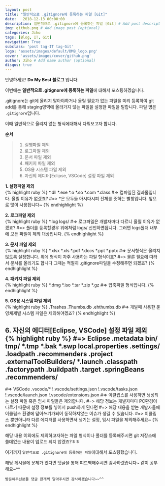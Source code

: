 ```yaml
---
layout: post
title: "일반적으로 .gitignore에 등록하는 파일 [Git]"
date:   2018-12-13 00:00:00
description: 일반적으로 .gitignore에 등록하는 파일 [Git] # Add post description (optional)
img: github.png # Add image post (optional)
categories: Jiho
tags: [Blog, IT, Git]
navigation: True
subclass: 'post tag-IT tag-Git'
logo: 'assets/images/default/DMB_logo.png'
cover: 'assets/images/cover/github.png'
author: Jiho # Add name author (optional)
disqus: true
---
```

안녕하세요! **Do My Best 블로그** 입니다.    

이번에는 **일반적으로 .gitignore에 등록하는 파일**에 대해서 포스팅하겠습니다. 

.gitignore는 git에 올리지 말아야하거나 올릴 필요가 없는 파일을 미리 등록하여 git add를 통해 staging영역에 올라가지 않는 파일을 설정한 파일을 말합니다.
파일 명은 `.gitignore`입니다.

이때 일반적으로 올리지 않는 형식에대해서 다뤄보고자 합니다. 

**순서**
>1. 실행파일 제외
>2. 로그파일 제외
>3. 문서 파일 제외
>4. 패키지 파일 제외
>5. OS용 시스템 파일 제외
>6. 자신의 에디터[Eclipse, VSCode] 설정 파일 제외

**1. 실행파일 제외**  
{% highlight ruby %}
*.dll
*.exe
*.o
*.so
*.com
*.class
#=> 컴파일된 결과물입니다. 올릴 이유가 없겠죠?
#=> *은 모두들 아시다시피 전체를 뜻하는 별칭입니다. 앞으로 많이 사용됩니다~
{% endhighlight %}


**2. 로그파일 제외**  
{% highlight ruby %}
*.log
logs/
#=> 로그파일은 개발자마다 다르니 올릴 이유가 없겠죠?
#=> 폴더를 등록할경우 위에처럼 logs/ 선언하면됩니다. 그러면 logs폴더 내부에 모든 파일이 제외 대상입니다.
{% endhighlight %}

**3. 문서 파일 제외**  
{% highlight ruby %}
*.xlsx
*.xls
*.pdf
*.docs
*.ppt
*.pptx
#=> 문서형식은 올리지 않도록 설정합니다. 위에 형식이 자주 사용하는 파일 형식이죠?
#=> 물론 필요에 따라서 문서를 올리기도 합니다 그때는 적절히 .gitignore파일을 수정해주면 되겠죠?
{% endhighlight %}

**4. 패키지 파일 제외**  
{% highlight ruby %}
*.dmg
*.iso
*.tar
*.zip
*.gz
#=> 압축파일 형식입니다. 
{% endhighlight %}


**5. OS용 시스템 파일 제외**  
{% highlight ruby %}
.Trashes
.Thumbs.db
.ehthumbs.db
#=> 개발때 사용한 운영체제별 시스템 파일은 제외해야겠죠?
{% endhighlight %}

**6. 자신의 에디터[Eclipse, VSCode] 설정 파일 제외**  
{% highlight ruby %}
#=> Eclipse
.metadata
bin/
tmp/
*.tmp
*.bak
*.swp
local.properties
.settings/
.loadpath
.recommenders
.project
.externalToolBuilders/
*.launch
.classpath
.factorypath
.buildpath
.target
.springBeans
.recommenders/
-----------------------------------------------------------------------------
#=> VSCode
.vscode/*
!.vscode/settings.json
!.vscode/tasks.json
!.vscode/launch.json
!.vscode/extensions.json
#=> 이클립스를 사용하면 생성되는 설정 파일 혹은 임시 파일들은 제외합니다. 
#=> 해당 정보는 개발자마다 PC환경이 다르기 때문에 설정 정보를 넣어서 push하게 된다면
#=> 해당 내용을 받는 개발자들에 이클립스 환경에 덮어쓰기가되어 동작하지않는 이슈가 생길 수 있습니다. 
#=> 이클립스 뿐만아니라 다른 에디터를 사용하면서 생기는 설정, 임시 파일을 제외해주세요~
{% endhighlight %}

해당 내용 이외에도 제외하고자하는 파일 형식이나 폴더를 등록해주시면 git 저장소에 쓸데없는 내용이 업로드 되지 않겠죠?ㅎㅎ   

여기까지 `일반적으로 .gitignore에 등록하는 파일`에대해서 포스팅했습니다.   

   
해당 게시물에 문제가 있다면 댓글을 통해 피드백해주시면 감사하겠습니다~ 
같이 공부해요~^^

`방문해주신분들 댓글 한개씩 달아주시면 감사하겠습니다~~^^`  
